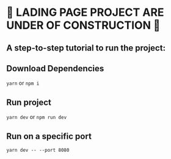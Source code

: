 # 🚧 LADING PAGE PROJECT ARE UNDER OF CONSTRUCTION 🚧

## A step-to-step tutorial to run the project:
## Download Dependencies
`yarn` or `npm i`
## Run project
`yarn dev` or `npm run dev`

## Run on a specific port
`yarn dev -- --port 8080`
